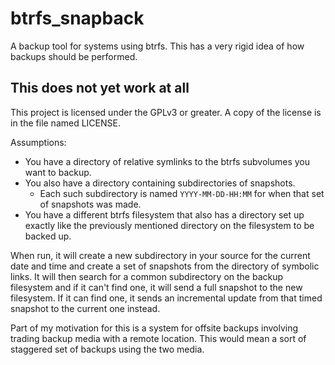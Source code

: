 # btrfs_snapback

A backup tool for systems using btrfs. This has a very rigid idea of how
backups should be performed.

## This does not yet work at all ##

This project is licensed under the GPLv3 or greater. A copy of the
license is in the file named LICENSE.

Assumptions:

 * You have a directory of relative symlinks to the btrfs subvolumes you
want to backup.
 * You also have a directory containing subdirectories of snapshots.
   * Each such subdirectory is named `YYYY-MM-DD-HH:MM` for when that
     set of snapshots was made.
 * You have a different btrfs filesystem that also has a directory set
   up exactly like the previously mentioned directory on the filesystem
   to be backed up.

When run, it will create a new subdirectory in your source for the
current date and time and create a set of snapshots from the directory
of symbolic links. It will then search for a common subdirectory on the
backup filesystem and if it can't find one, it will send a full snapshot
to the new filesystem. If it can find one, it sends an incremental
update from that timed snapshot to the current one instead.

Part of my motivation for this is a system for offsite backups involving
trading backup media with a remote location. This would mean a sort of
staggered set of backups using the two media.
